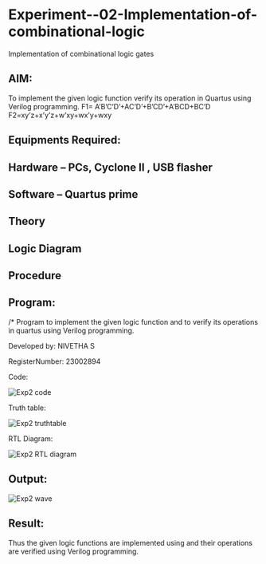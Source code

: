 # Experiment--02-Implementation-of-combinational-logic
Implementation of combinational logic gates
 
## AIM:
To implement the given logic function verify its operation in Quartus using Verilog programming.
 F1= A’B’C’D’+AC’D’+B’CD’+A’BCD+BC’D
F2=xy’z+x’y’z+w’xy+wx’y+wxy
 
 
 
## Equipments Required:
## Hardware – PCs, Cyclone II , USB flasher
## Software – Quartus prime


## Theory
 

## Logic Diagram
## Procedure
## Program:
/*
Program to implement the given logic function and to verify its operations in quartus using Verilog programming.

Developed by: NIVETHA S

RegisterNumber:  23002894

Code:

![Exp2 code](https://github.com/nivethasuresh1408/Experiment--02-Implementation-of-combinational-logic-/assets/152055927/b867a7c3-a1a6-4543-9590-038f96031dca)

Truth table:

![Exp2 truthtable](https://github.com/nivethasuresh1408/Experiment--02-Implementation-of-combinational-logic-/assets/152055927/296790ae-60d0-4272-8e2f-c8bb4c1be21d)

RTL Diagram:

![Exp2 RTL diagram](https://github.com/nivethasuresh1408/Experiment--02-Implementation-of-combinational-logic-/assets/152055927/cf1185ba-be1e-4b27-aded-999a7239c4bf)

## Output:

![Exp2 wave](https://github.com/nivethasuresh1408/Experiment--02-Implementation-of-combinational-logic-/assets/152055927/d1433d31-c63c-4acc-a1e3-75e356d66a7c)


## Result:
Thus the given logic functions are implemented using  and their operations are verified using Verilog programming.

